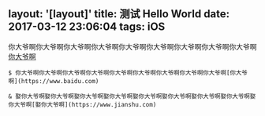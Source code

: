 layout: '[layout]'
title: 测试 Hello World
date: 2017-03-12 23:06:04
tags: iOS
---
你大爷啊你大爷啊你大爷啊你大爷啊你大爷啊你大爷啊你大爷啊你大爷啊你大爷啊[你大爷啊](https://www.baidu.com)

```
$ 你大爷啊你大爷啊你大爷啊你大爷啊你大爷啊你大爷啊你大爷啊你大爷啊你大爷啊[你大爷啊](https://www.baidu.com)

```

```
& 娶你大爷啊娶你大爷啊娶你大爷啊娶你大爷啊娶你大爷啊娶你大爷啊娶你大爷啊娶你大爷啊娶你大爷啊[娶你大爷啊](https://www.jianshu.com)

```
